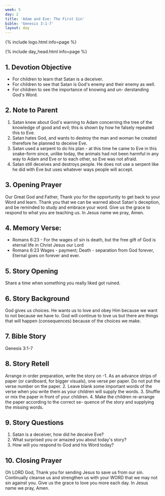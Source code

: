 ```yaml
---
week: 5
day: 2
title: 'Adam and Eve: The First Sin'
bible: 'Genesis 3:1-7'
layout: day
---
```



{% include logo.html info=page %}

{% include day_head.html info=page %}

## 1. Devotion Objective
- For children to learn that Satan is a deceiver.
- For children to see that Satan is God's enemy and their enemy as well.
- For children to see the importance of knowing and un- derstanding God's Word.

## 2. Note to Parent
1. Satan knew about God's warning to Adam concerning the tree of the knowledge of good and evil; this is shown by how he falsely repeated this to Eve.
2. Satan hates God, and wants to destroy the man and woman he created therefore he planned to deceive Eve.
3. Satan used a serpent to do his plan - at this time he came to Eve in this snake-form since, unlike today, the animals had not been harmful in any way to Adam and Eve or to each other, so Eve was not afraid.
4. Satan still deceives and destroys people. He does not use a serpent like he did with Eve but uses whatever ways people will accept.

## 3. Opening Prayer
Our Great God and Father, Thank you for the opportunity to get back to your Word and learn. Thank you that we can be warned about Satan's deception, and be reminded to study and embrace your word. Give us the grace to respond to what you are teaching us. In Jesus name we pray, Amen.

## 4. Memory Verse:
- Romans 6:23 - For the wages of sin is death, but the free gift of God is eternal life in Christ Jesus our Lord
- Romans 6:23 Wages - payment; Death - separation from God forever, Eternal goes on forever and ever.

## 5. Story Opening
Share a time when something you really liked got ruined.

## 6. Story Background
God gives us choices. He wants us to love and obey Him because we want to not because we have to. God will continue to love us but there are things that will happen (consequences) because of the choices we make.

## 7. Bible Story
Genesis 3:1-7

## 8. Story Retell
 Arrange in order preparation, write the story on -1. As an advance strips of paper (or cardboard, for bigger visuals), one verse per paper. Do not put the verse number on the paper. 2. Leave blank some important words of the verse when you write them as your children will supply the words. 3. Shuffle or mix the paper in front of your children. 4. Make the children re-arrange the paper according to the correct se- quence of the story and supplying the missing words.

## 9. Story Questions
1. Satan is a deceiver, how did he deceive Eve?
2. What surprised you or amazed you about today's story?
3. How will you respond to God and his Word today?

## 10. Closing Prayer
 Oh LORD God, Thank you for sending Jesus to save us from our sin. Continually cleanse us and strengthen us with your WORD that we may not sin against you. Give us the grace to love you more each day. In Jesus name we pray, Amen.

